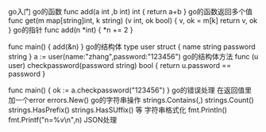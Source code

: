go入门
go的函数
func add(a int ,b int) int {
    return a+b
}
go的函数返回多个值
func get(m map[string]int, k string) (v int, ok bool) {
    v, ok = m[k]
    return v, ok
}
go的指针
func add(n *int) {
    *n += 2
}

func main() {
    add(&n)
}
go的结构体
type user struct {
    name string
    password string
}
a := user(name:"zhang",password:"123456")
go的结构体方法
func (u user) checkpassword(password string) bool {
    return u.password == password
}

func main() {
    ok := a.checkpassword("123456")
}
go的错误处理
在返回值里加一个error
errors.New()
go的字符串操作
strings.Contains(,)
strings.Count()
strings.HasPrefix()
strings.HasSUffix()
等
字符串格式化
fmt.Println()
fmt.Printf("n=%v\n",n)
JSON处理
